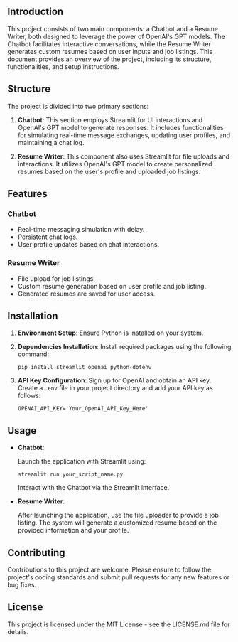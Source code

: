 ## Introduction

This project consists of two main components: a Chatbot and a Resume Writer, both designed to leverage the power of OpenAI's GPT models. The Chatbot facilitates interactive conversations, while the Resume Writer generates custom resumes based on user inputs and job listings. This document provides an overview of the project, including its structure, functionalities, and setup instructions.

## Structure

The project is divided into two primary sections:

1. **Chatbot**: This section employs Streamlit for UI interactions and OpenAI's GPT model to generate responses. It includes functionalities for simulating real-time message exchanges, updating user profiles, and maintaining a chat log.

2. **Resume Writer**: This component also uses Streamlit for file uploads and interactions. It utilizes OpenAI's GPT model to create personalized resumes based on the user's profile and uploaded job listings.

## Features

### Chatbot

- Real-time messaging simulation with delay.
- Persistent chat logs.
- User profile updates based on chat interactions.

### Resume Writer

- File upload for job listings.
- Custom resume generation based on user profile and job listing.
- Generated resumes are saved for user access.

## Installation

1. **Environment Setup**: Ensure Python is installed on your system.

2. **Dependencies Installation**: Install required packages using the following command:

   ```
   pip install streamlit openai python-dotenv
   ```

3. **API Key Configuration**: Sign up for OpenAI and obtain an API key. Create a `.env` file in your project directory and add your API key as follows:

   ```
   OPENAI_API_KEY='Your_OpenAI_API_Key_Here'
   ```


## Usage

- **Chatbot**:
  
  Launch the application with Streamlit using:

  ```
  streamlit run your_script_name.py
  ```

  Interact with the Chatbot via the Streamlit interface.

- **Resume Writer**:

  After launching the application, use the file uploader to provide a job listing. The system will generate a customized resume based on the provided information and your profile.

## Contributing

Contributions to this project are welcome. Please ensure to follow the project's coding standards and submit pull requests for any new features or bug fixes.

## License

This project is licensed under the MIT License - see the LICENSE.md file for details.
